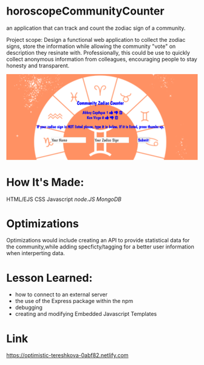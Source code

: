 # horoscopeCommunityCounter
an application that can track and count the zodiac sign of a community. 

Project scope: Design a functional web application to collect the zodiac signs, store the information while allowing the community "vote" on description they resinate with. Professionally, this could be use to quickly collect anonymous information from colleagues, encouraging people to stay honesty and transparent.
 
 
 ![ screenshot of application](https://github.com/FullStackAbbs/horoscopeCommunityCount/blob/master/screenshot.png)
 
# How It's Made:
HTML/EJS
CSS
Javascript
*node.JS*
*MongoDB*

# Optimizations 
Optimizations would include creating an API to provide statistical data for the community,while adding specficty/tagging for a better user information when interperting data. 

# Lesson Learned:
* how to connect to an external server
* the use of the Express package within the npm
* debugging
* creating and modifying Embedded Javascript Templates

# Link
https://optimistic-tereshkova-0abf82.netlify.com
